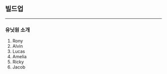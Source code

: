 ## 빌드업
------------------------------------------
### 유닛원 소개
1. Rony
2. Alvin
3. Lucas
4. Amelia
5. Ricky
6. Jacob